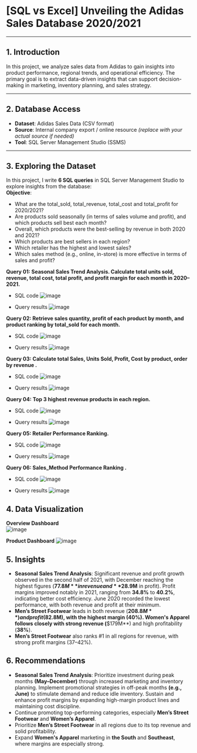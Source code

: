 # [SQL vs Excel] Unveiling the Adidas Sales Database 2020/2021

---

## 1. Introduction

In this project, we analyze sales data from Adidas to gain insights into product performance, regional trends, and operational efficiency. The primary goal is to extract data-driven insights that can support decision-making in marketing, inventory planning, and sales strategy.

---

## 2. Database Access

- **Dataset**: Adidas Sales Data (CSV format)  
- **Source**: Internal company export / online resource *(replace with your actual source if needed)*  
- **Tool**: SQL Server Management Studio (SSMS)  

---

## 3. Exploring the Dataset

In this project, I write **6 SQL queries** in SQL Server Management Studio to explore insights from the database:   
**Objective**:  
- What are the total_sold, total_revenue, total_cost and total_profit for 2020/2021?
- Are products sold seasonally (in terms of sales volume and profit), and which products sell best each month?
- Overall, which products were the best-selling by revenue in both 2020 and 2021?
- Which products are best sellers in each region?
- Which retailer has the highest and lowest sales?
- Which sales method (e.g., online, in-store) is more effective in terms of sales and profit?


**Query 01: Seasonal Sales Trend Analysis. Calculate total units sold, revenue, total cost, total profit, and profit margin for each month in 2020–2021.**
-  SQL code 
![image](https://github.com/user-attachments/assets/5b78229e-77e6-492d-b92f-99b2e0d851b6)

- Query results
![image](https://github.com/user-attachments/assets/35ecfeb2-40c3-4599-9ff5-cddf4eef1cb1)

**Query 02: Retrieve sales quantity, profit of each product by month, and product ranking by total_sold for each month.**
- SQL code
![image](https://github.com/user-attachments/assets/1a527336-45ea-4811-9722-a0ae6308fe9a)


- Query results
![image](https://github.com/user-attachments/assets/e90d79ea-e49c-4c3c-b662-7655128f6aa9)


**Query 03: Calculate total Sales, Units Sold, Profit, Cost by product, order by revenue .**
- SQL code
![image](https://github.com/user-attachments/assets/702636b3-a5ec-48c4-b801-f4514a451f3f)

- Query results
![image](https://github.com/user-attachments/assets/def01d5b-6741-4d44-a6b8-bb868cf158c0)

**Query 04: Top 3 highest revenue products in each region.**
- SQL code
![image](https://github.com/user-attachments/assets/2a01b056-98b3-4562-a4f9-b362c13d642b)

- Query results
![image](https://github.com/user-attachments/assets/96fe6060-e846-4390-b715-6e679873e123)

**Query 05: Retailer Performance Ranking.**
- SQL code
![image](https://github.com/user-attachments/assets/38c8665e-b9bd-456f-bceb-2b07b7a3fca5)

- Query results
![image](https://github.com/user-attachments/assets/e6608dcb-6d39-487e-a46c-ab1df0f6ea66)

**Query 06: Sales_Method Performance Ranking .**
- SQL code
![image](https://github.com/user-attachments/assets/47df321f-4a52-47f6-9104-a58c48fb63f4)

- Query results
![image](https://github.com/user-attachments/assets/3d08acc3-5df8-4e9e-89c9-9e3d936437d8)


## 4. Data Visualization
**Overview Dashboard**  
![image](https://github.com/user-attachments/assets/4755907d-641e-4bf3-b826-927123b53519)

**Product Dashboard**
![image](https://github.com/user-attachments/assets/596dedc0-5ba1-4c60-9ffc-2d7839c46a4f)


## 5. Insights
- **Seasonal Sales Trend Analysis**: Significant revenue and profit growth observed in the second half of 2021, with December reaching the highest figures (**$77.8M** in revenue and **$28.9M** in profit). Profit margins improved notably in 2021, ranging from **34.8%** to **40.2%**, indicating better cost efficiency. June 2020 recorded the lowest performance, with both revenue and profit at their minimum.
- **Men’s Street Footwear** leads in both revenue (**$208.8M**) and profit ($82.8M), with the highest margin (**40%**). **Women's Apparel** follows closely with strong revenue (**$179M**) and high profitability (**38%**).
- **Men’s Street Footwear** also ranks #1 in all regions for revenue, with strong profit margins (37–42%). 

## 6. Recommendations
- **Seasonal Sales Trend Analysis**: Prioritize investment during peak months **(May–December)** through increased marketing and inventory planning. Implement promotional strategies in off-peak months **(e.g., June)** to stimulate demand and reduce idle inventory. Sustain and enhance profit margins by expanding high-margin product lines and maintaining cost discipline.
- Continue promoting top-performing categories, especially **Men’s Street Footwear** and **Women’s Apparel**. 
- Prioritize **Men’s Street Footwear** in all regions due to its top revenue and solid profitability.
- Expand **Women's Apparel** marketing in **the South** and **Southeast**, where margins are especially strong.
